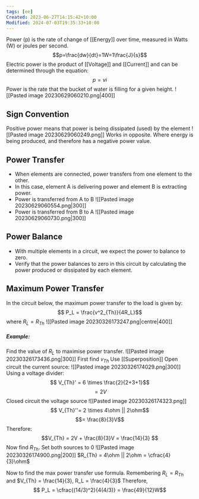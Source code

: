 ```yaml
---
tags: [ee]
Created: 2023-06-27T14:15:42+10:00
Modified: 2024-07-03T19:35:33+10:00
---
```

Power (p) is the rate of change of [[Energy]] over time, measured in Watts (W) or joules per second. 
$$p=\frac{dw}{dt}=1W=1\frac{J}{s}$$
Electric power is the product of [[Voltage]] and [[Current]] and can be determined through the equation:
$$ p = vi$$
Power is the rate that the bucket of water is filling for a given height.
![[Pasted image 20230629060210.png|400]]

## Sign Convention
Positive power means that power is being dissipated (used) by the element
![[Pasted image 20230629060249.png]]
Works in opposite. Where energy is being produced, and therefore has a negative power value.

## Power Transfer
- When elements are connected, power transfers from one element to the other.
- In this case, element A is delivering power and element B is extracting power.
- Power is transferred from A to B
![[Pasted image 20230629060554.png|300]]
- Power is transferred from B to A
![[Pasted image 20230629060730.png|300]]

## Power Balance
- With multiple elements in a circuit, we expect the power to balance to zero.
- Verify that the power balances to zero in this circuit by calculating the power produced or dissipated by each element.

## Maximum Power Transfer
In the circuit below, the maximum power transfer to the load is given by:
$$ P_L = \frac{v^2_{Th}}{4R_L}$$
where $R_L=R_{Th}$
![[Pasted image 20230326173247.png|centre|400]]
##### Example:
Find the value of $R_L$ to maximise power transfer.
![[Pasted image 20230326173436.png|300]]
First find $v_{Th}$ Use [[Superposition]]
Open circuit the current source:
![[Pasted image 20230326174029.png|300]]
Using a voltage divider:
$$ V_{Th}' = 6 \times \frac{2}{2+3+1}$$
$$ = 2V$$
Closed circuit the voltage source
![[Pasted image 20230326174323.png]]
$$ V_{Th}''= 2 \times 4\ohm || 2\ohm$$
$$= \frac{8}{3}V$$
Therefore:
$$V_{Th} = 2V + \frac{8}{3}V = \frac{14}{3} $$
Now find $R_{Th}$. Set both sources to 0
![[Pasted image 20230326174900.png|200]]
$R_{Th} = 4\ohm || 2\ohm = \cfrac{4}{3}\ohm$

Now to find the max power transfer use formula. Remembering $R_L = R_{Th}$ and $V_{Th} = \frac{14}{3}, R_L = \frac{4}{3}$
Therefore,
$$ P_L = \cfrac{(14/3)^2}{4(4/3)} = \frac{49}{12}W$$
